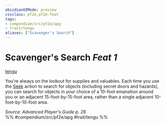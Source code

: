 ```yaml
---
obsidianUIMode: preview
cssclass: pf2e,pf2e-feat
tags:
- compendium/src/pf2e/apg
- trait/tengu
aliases: ["Scavenger's Search"]
---
```

# Scavenger's Search  *Feat 1*  
[tengu](rules/traits/tengu-b1.md "Tengu Ancestry & Heritage Trait")  


You're always on the lookout for supplies and valuables. Each time you use the [Seek](rules/actions/seek.md) action to search for objects (including secret doors and hazards), you can search for objects in your choice of a 10-foot emanation around you or an adjacent 15-foot-by-15-foot area, rather than a single adjacent 10-foot-by-10-foot area.

*Source: Advanced Player's Guide p. 26*  
%% #compendium/src/pf2e/apg #trait/tengu %%